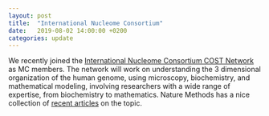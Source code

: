 ```yaml
---
layout: post
title:  "International Nucleome Consortium"
date:   2019-08-02 14:00:00 +0200
categories: update
---
```


We recently joined the [International Nucleome Consortium COST
Network](https://www.cost.eu/actions/CA18127/) as MC members. The network will
work on understanding the 3 dimensional organization of the human genome, using
microscopy, biochemistry, and mathematical modeling, involving researchers with
a wide range of expertise, from biochemistry to mathematics. Nature Methods has
a nice collection of [recent
articles](https://www.nature.com/collections/rsxlmsyslk) on the topic.
